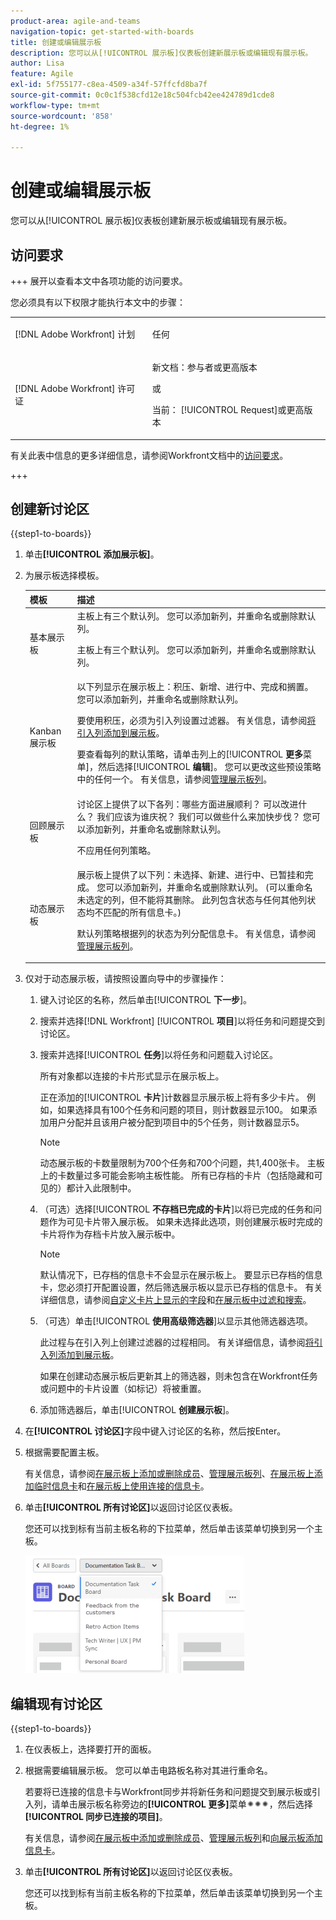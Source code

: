 ```yaml
---
product-area: agile-and-teams
navigation-topic: get-started-with-boards
title: 创建或编辑展示板
description: 您可以从[!UICONTROL 展示板]仪表板创建新展示板或编辑现有展示板。
author: Lisa
feature: Agile
exl-id: 5f755177-c8ea-4509-a34f-57ffcfd8ba7f
source-git-commit: 0c0c1f538cfd12e18c504fcb42ee424789d1cde8
workflow-type: tm+mt
source-wordcount: '858'
ht-degree: 1%

---
```


# 创建或编辑展示板

<!-- Audited: 12/2023 -->

您可以从[!UICONTROL 展示板]仪表板创建新展示板或编辑现有展示板。

## 访问要求

+++ 展开以查看本文中各项功能的访问要求。

您必须具有以下权限才能执行本文中的步骤：

<table style="table-layout:auto"> 
 <col> 
 <col> 
 <tbody> 
  <tr> 
   <td role="rowheader">[!DNL Adobe Workfront] 计划</td> 
   <td> <p>任何</p> </td> 
  </tr> 
    <tr> 
   <td role="rowheader">[!DNL Adobe Workfront] 许可证</td> 
   <td> <p>新文档：参与者或更高版本 </p>
 <p>或</p> 
<p>当前： [!UICONTROL Request]或更高版本 </p> 
</td> 
  </tr>
 </tbody> 
</table>

有关此表中信息的更多详细信息，请参阅Workfront文档中的[访问要求](/help/quicksilver/administration-and-setup/add-users/access-levels-and-object-permissions/access-level-requirements-in-documentation.md)。

+++

## 创建新讨论区

{{step1-to-boards}}

1. 单击&#x200B;**[!UICONTROL 添加展示板]**。

1. 为展示板选择模板。

   | 模板 | 描述 |
   |---------|----------|
   | 基本展示板 | 主板上有三个默认列。 您可以添加新列，并重命名或删除默认列。 <p>主板上有三个默认列。 您可以添加新列，并重命名或删除默认列。 |
   | Kanban 展示板 | 以下列显示在展示板上：积压、新增、进行中、完成和搁置。 您可以添加新列，并重命名或删除默认列。<p>要使用积压，必须为引入列设置过滤器。 有关信息，请参阅[将引入列添加到展示板](/help/quicksilver/agile/use-boards-agile-planning-tools/add-intake-column-to-board.md)。 <p>要查看每列的默认策略，请单击列上的&#x200B;[!UICONTROL **更多**&#x200B;菜单]，然后选择&#x200B;[!UICONTROL **编辑**]。 您可以更改这些预设策略中的任何一个。 有关信息，请参阅[管理展示板列](/help/quicksilver/agile/get-started-with-boards/manage-board-columns.md)。 |
   | 回顾展示板 | 讨论区上提供了以下各列：哪些方面进展顺利？ 可以改进什么？ 我们应该为谁庆祝？ 我们可以做些什么来加快步伐？ 您可以添加新列，并重命名或删除默认列。 <p>不应用任何列策略。 |
   | 动态展示板 | 展示板上提供了以下列：未选择、新建、进行中、已暂挂和完成。 您可以添加新列，并重命名或删除默认列。 (可以重命名未选定的列，但不能将其删除。 此列包含状态与任何其他列状态均不匹配的所有信息卡。) <p>默认列策略根据列的状态为列分配信息卡。 有关信息，请参阅[管理展示板列](/help/quicksilver/agile/get-started-with-boards/manage-board-columns.md)。 |

1. 仅对于动态展示板，请按照设置向导中的步骤操作：

   1. 键入讨论区的名称，然后单击&#x200B;[!UICONTROL **下一步**]。
   1. 搜索并选择[!DNL Workfront] [!UICONTROL **项目**]&#x200B;以将任务和问题提交到讨论区。
   1. 搜索并选择&#x200B;[!UICONTROL **任务**]&#x200B;以将任务和问题载入讨论区。

      所有对象都以连接的卡片形式显示在展示板上。

      正在添加的&#x200B;[!UICONTROL **卡片**]&#x200B;计数器显示展示板上将有多少卡片。 例如，如果选择具有100个任务和问题的项目，则计数器显示100。 如果添加用户分配并且该用户被分配到项目中的5个任务，则计数器显示5。

      >[!NOTE]
      >
      >动态展示板的卡数量限制为700个任务和700个问题，共1,400张卡。 主板上的卡数量过多可能会影响主板性能。 所有已存档的卡片（包括隐藏和可见的）都计入此限制中。

   1. （可选）选择&#x200B;[!UICONTROL **不存档已完成的卡片**]&#x200B;以将已完成的任务和问题作为可见卡片带入展示板。 如果未选择此选项，则创建展示板时完成的卡片将作为存档卡片放入展示板中。

      >[!NOTE]
      >
      >默认情况下，已存档的信息卡不会显示在展示板上。 要显示已存档的信息卡，您必须打开配置设置，然后筛选展示板以显示已存档的信息卡。 有关详细信息，请参阅[自定义卡片上显示的字段](/help/quicksilver/agile/get-started-with-boards/customize-fields-on-card.md)和[在展示板中过滤和搜索](/help/quicksilver/agile/get-started-with-boards/filter-search-in-board.md)。

   1. （可选）单击&#x200B;[!UICONTROL **使用高级筛选器**]&#x200B;以显示其他筛选器选项。

      此过程与在引入列上创建过滤器的过程相同。 有关详细信息，请参阅[将引入列添加到展示板](/help/quicksilver/agile/use-boards-agile-planning-tools/add-intake-column-to-board.md)。

      如果在创建动态展示板后更新其上的筛选器，则未包含在Workfront任务或问题中的卡片设置（如标记）将被重置。

   1. 添加筛选器后，单击&#x200B;[!UICONTROL **创建展示板**]。

1. 在&#x200B;**[!UICONTROL 讨论区]**&#x200B;字段中键入讨论区的名称，然后按Enter。
1. 根据需要配置主板。

   有关信息，请参阅[在展示板上添加或删除成员](../../agile/get-started-with-boards/add-members-to-board.md)、[管理展示板列](../../agile/get-started-with-boards/manage-board-columns.md)、[在展示板上添加临时信息卡](../../agile/get-started-with-boards/add-card-to-board.md)和[在展示板上使用连接的信息卡](/help/quicksilver/agile/get-started-with-boards/connected-cards.md)。

1. 单击&#x200B;**[!UICONTROL 所有讨论区]**&#x200B;以返回讨论区仪表板。

   您还可以找到标有当前主板名称的下拉菜单，然后单击该菜单切换到另一个主板。

   ![讨论区列表](assets/boards-button-list-of-boards-350x188.png)

## 编辑现有讨论区

{{step1-to-boards}}

1. 在仪表板上，选择要打开的面板。
1. 根据需要编辑展示板。 您可以单击电路板名称对其进行重命名。

   若要将已连接的信息卡与Workfront同步并将新任务和问题提交到展示板或引入列，请单击展示板名称旁边的&#x200B;**[!UICONTROL 更多]**&#x200B;菜单![[!UICONTROL 更多]](assets/more-icon-spectrum.png)，然后选择&#x200B;**[!UICONTROL 同步已连接的项目]**。

   有关信息，请参阅[在展示板中添加或删除成员](../../agile/get-started-with-boards/add-members-to-board.md)、[管理展示板列](../../agile/get-started-with-boards/manage-board-columns.md)和[向展示板添加信息卡](../../agile/get-started-with-boards/add-card-to-board.md)。

1. 单击&#x200B;**[!UICONTROL 所有讨论区]**&#x200B;以返回讨论区仪表板。

   您还可以找到标有当前主板名称的下拉菜单，然后单击该菜单切换到另一个主板。

